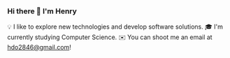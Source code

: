 ### Hi there 👋 I'm Henry
💡  I like to explore new technologies and develop software solutions.
🎓  I'm currently studying Computer Science.
✉️  You can shoot me an email at hdo2846@gmail.com! 
<!--
**Ori2846/Ori2846** is a ✨ _special_ ✨ repository because its `README.md` (this file) appears on your GitHub profile.

Here are some ideas to get you started:

- 🔭 I’m currently working on ...
- 🌱 I’m currently learning ...
- 👯 I’m looking to collaborate on ...
- 🤔 I’m looking for help with ...
- 💬 Ask me about ...
- 📫 How to reach me: ...
- 😄 Pronouns: ...
- ⚡ Fun fact: ...
-->
